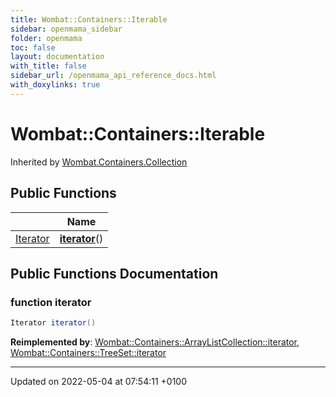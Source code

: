```yaml
---
title: Wombat::Containers::Iterable
sidebar: openmama_sidebar
folder: openmama
toc: false
layout: documentation
with_title: false
sidebar_url: /openmama_api_reference_docs.html
with_doxylinks: true
---
```


# Wombat::Containers::Iterable





Inherited by [Wombat.Containers.Collection](interfaceWombat_1_1Containers_1_1Collection.html)

## Public Functions

|                | Name           |
| -------------- | -------------- |
| [Iterator](interfaceWombat_1_1Containers_1_1Iterator.html) | **[iterator](interfaceWombat_1_1Containers_1_1Iterable.html#function-iterator)**() |

## Public Functions Documentation

### function iterator

```csharp
Iterator iterator()
```


**Reimplemented by**: [Wombat::Containers::ArrayListCollection::iterator](classWombat_1_1Containers_1_1ArrayListCollection.html#function-iterator), [Wombat::Containers::TreeSet::iterator](classWombat_1_1Containers_1_1TreeSet.html#function-iterator)


-------------------------------

Updated on 2022-05-04 at 07:54:11 +0100